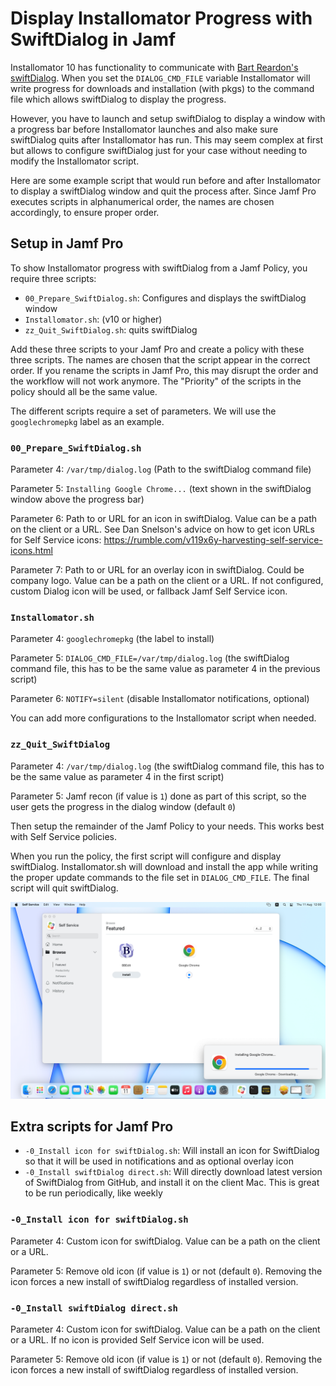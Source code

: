 # Display Installomator Progress with SwiftDialog in Jamf

Installomator 10 has functionality to communicate with [Bart Reardon's swiftDialog](https://github.com/bartreardon/swiftDialog). When you set the `DIALOG_CMD_FILE` variable Installomator will write progress for downloads and installation (with pkgs) to the command file which allows swiftDialog to display the progress.

However, you have to launch and setup swiftDialog to display a window with a progress bar before Installomator launches and also make sure swiftDialog quits after Installomator has run. This may seem complex at first but allows to configure swiftDialog just for your case without needing to modify the Installomator script.

Here are some example script that would run before and after Installomator to display a swiftDialog window and quit the process after. Since Jamf Pro executes scripts in alphanumerical order, the names are chosen accordingly, to ensure proper order.

## Setup in Jamf Pro

To show Installomator progress with swiftDialog from a Jamf Policy, you require three scripts:

- `00_Prepare_SwiftDialog.sh`: Configures and displays the swiftDialog window
- `Installomator.sh`: (v10 or higher)
- `zz_Quit_SwiftDialog.sh`: quits swiftDialog

Add these three scripts to your Jamf Pro and create a policy with these three scripts. The names are chosen that the script appear in the correct order. If you rename the scripts in Jamf Pro, this may disrupt the order and the workflow will not work anymore. The "Priority" of the scripts in the policy should all be the same value.

The different scripts require a set of parameters. We will use the `googlechromepkg` label as an example.

### `00_Prepare_SwiftDialog.sh`

Parameter 4: `/var/tmp/dialog.log` (Path to the swiftDialog command file)

Parameter 5: `Installing Google Chrome...` (text shown in the swiftDialog window above the progress bar)

Parameter 6: Path to or URL for an icon in swiftDialog. Value can be a path on the client or a URL. See Dan Snelson's advice on how to get icon URLs for Self Service icons: https://rumble.com/v119x6y-harvesting-self-service-icons.html

Parameter 7: Path to or URL for an overlay icon in swiftDialog. Could be company logo. Value can be a path on the client or a URL. If not configured, custom Dialog icon will be used, or fallback Jamf Self Service icon.

### `Installomator.sh`

Parameter 4: `googlechromepkg` (the label to install)

Parameter 5: `DIALOG_CMD_FILE=/var/tmp/dialog.log` (the swiftDialog command file, this has to be the same value as parameter 4 in the previous script)

Parameter 6: `NOTIFY=silent` (disable Installomator notifications, optional)

You can add more configurations to the Installomator script when needed.

### `zz_Quit_SwiftDialog`

Parameter 4: `/var/tmp/dialog.log` (the swiftDialog command file, this has to be the same value as parameter 4 in the first script)

Parameter 5: Jamf recon (if value is `1`) done as part of this script, so the user gets the progress in the dialog window (default `0`)

Then setup the remainder of the Jamf Policy to your needs. This works best with Self Service policies.

When you run the policy, the first script will configure and display swiftDialog. Installomator.sh will download and install the app while writing the proper update commands to the file set in `DIALOG_CMD_FILE`. The final script will quit swiftDialog.

![](SelfServiceProgress.png)

## Extra scripts for Jamf Pro

- `-0_Install icon for swiftDialog.sh`: Will install an icon for SwiftDialog so that it will be used in notifications and as optional overlay icon
- `-0_Install swiftDialog direct.sh`: Will directly download latest version of SwiftDialog from GitHub, and install it on the client Mac. This is great to be run periodically, like weekly

### `-0_Install icon for swiftDialog.sh`

Parameter 4: Custom icon for swiftDialog. Value can be a path on the client or a URL.

Parameter 5: Remove old icon (if value is `1`) or not (default `0`). Removing the icon forces a new install of swiftDialog regardless of installed version.

### `-0_Install swiftDialog direct.sh`

Parameter 4: Custom icon for swiftDialog. Value can be a path on the client or a URL. If no icon is provided Self Service icon will be used.

Parameter 5: Remove old icon (if value is `1`) or not (default `0`). Removing the icon forces a new install of swiftDialog regardless of installed version.

